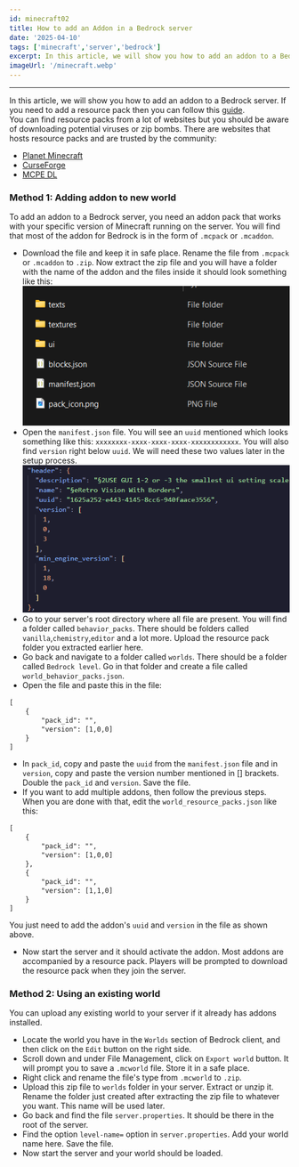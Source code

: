 ```yaml
---
id: minecraft02
title: How to add an Addon in a Bedrock server
date: '2025-04-10'
tags: ['minecraft','server','bedrock']
excerpt: In this article, we will show you how to add an addon to a Bedrock server...
imageUrl: '/minecraft.webp'
---
```

---
In this article, we will show you how to add an addon to a Bedrock server. If you need to add a resource pack then you can follow this [guide](/articles/use-a-resource-pack-in-server).<br>
You can find resource packs from a lot of websites but you should be aware of downloading potential viruses or zip bombs. There are websites that hosts resource packs and are trusted by the community:
- [Planet Minecraft](https://www.planetminecraft.com/)
- [CurseForge](https://www.curseforge.com/)
- [MCPE DL](https://mcpedl.com)

### Method 1: Adding addon to new world

To add an addon to a Bedrock server, you need an addon pack that works with your specific version of Minecraft running on the server. You will find that most of the addon for Bedrock is in the form of `.mcpack` or `.mcaddon`. 
- Download the file and keep it in safe place. Rename the file from `.mcpack` or `.mcaddon` to `.zip`. Now extract the zip file and you will have a folder with the name of the addon and the files inside it should look something like this:
![resource pack files](/public/images/resource_pack_files.png)
- Open the `manifest.json` file. You will see an `uuid` mentioned which looks something like this: `xxxxxxxx-xxxx-xxxx-xxxx-xxxxxxxxxxxx`. You will also find `version` right below `uuid`. We will need these two values later in the setup process.
![manifest json file](/public/images/manifest_json.png)
- Go to your server's root directory where all file are present. You will find a folder called `behavior_packs`. There should be folders called `vanilla`,`chemistry`,`editor` and a lot more. Upload the resource pack folder you extracted earlier here.
- Go back and navigate to a folder called `worlds`. There should be a folder called `Bedrock level`. Go in that folder and create a file called `world_behavior_packs.json`.
- Open the file and paste this in the file:
```
[
    {
        "pack_id": "",
        "version": [1,0,0]
    }
]
```
- In `pack_id`, copy and paste the `uuid` from the `manifest.json` file and in `version`, copy and paste the version number mentioned in [] brackets. Double the `pack_id` and `version`. Save the file.
- If you want to add multiple addons, then follow the previous steps. When you are done with that, edit the `world_resource_packs.json` like this:
```
[
    {
        "pack_id": "",
        "version": [1,0,0]
    },
    {
        "pack_id": "",
        "version": [1,1,0]
    }
]
```
You just need to add the addon's `uuid` and `version` in the file as shown above.
- Now start the server and it should activate the addon. Most addons are accompanied by a resource pack. Players will be prompted to download the resource pack when they join the server.

### Method 2: Using an existing world
You can upload any existing world to your server if it already has addons installed. 
- Locate the world you have in the `Worlds` section of Bedrock client, and then click on the `Edit` button on the right side.
- Scroll down and under File Management, click on `Export world` button. It will prompt you to save a `.mcworld` file. Store it in a safe place.
- Right click and rename the file's type from `.mcworld` to `.zip`.
- Upload this zip file to `worlds` folder in your server. Extract or unzip it. Rename the folder just created after extracting the zip file to whatever you want. This name will be used later.
- Go back and find the file `server.properties`. It should be there in the root of the server.
- Find the option `level-name=` option in `server.properties`. Add your world name here. Save the file.
- Now start the server and your world should be loaded.
